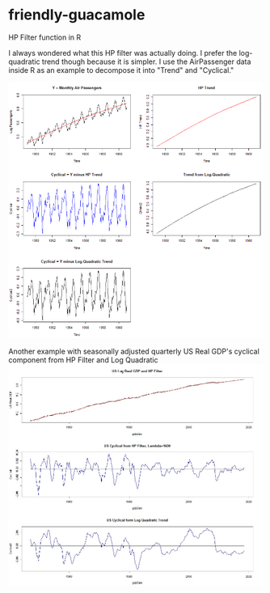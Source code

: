 # friendly-guacamole
HP Filter function in R

I always wondered what this HP filter was actually doing. I prefer the log-quadratic trend though because it is simpler.
I use the AirPassenger data inside R as an example to decompose it into "Trend" and "Cyclical."

![Sample Data from R](https://github.com/frogger21/friendly-guacamole/blob/master/Routput.PNG)

Another example with seasonally adjusted quarterly US Real GDP's cyclical component from HP Filter and Log Quadratic 
![US Real GDP from R](https://github.com/frogger21/friendly-guacamole/blob/master/Rgdp.jpg)
